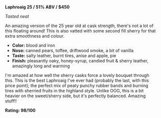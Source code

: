 **Laphroaig 25 / 51% ABV / $450**

*Tasted neat*

An amazing version of the 25 year old at cask strength, there's not a lot of this floating around!  This is also vatted with some second fill sherry for that extra smoothness and colour.

* **Color:** blood and iron
* **Nose:** canned pears, toffee, driftwood smoke, a bit of vanilla
* **Taste:** salty leather, burnt tires, anise and apple, pie
* **Finish:** pleasantly oaky, honey-syrup, candied fruit & sherry leather, amazingly long and warming

I'm amazed at how well the sherry casks force a lovely bouquet through this.  This is the best Laphroaig I've ever had (probably the last, with this price point); the perfect mix of peaty punchy rubber bands and burning tires with sherried fruits in the highland style.  Unlike OOG, this is a bit heavier on the sweet/sherry side, but it's perfectly balanced.  Amazing stuff!!

**Rating: 98/100**